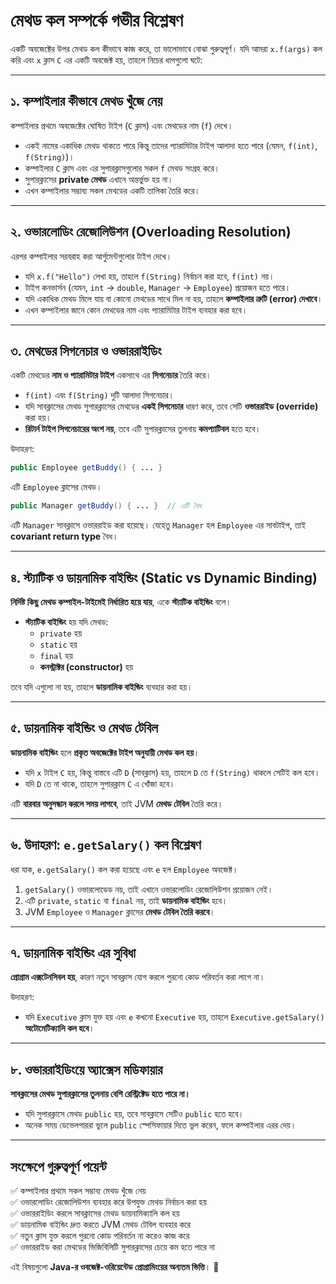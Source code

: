 # মেথড কল সম্পর্কে গভীর বিশ্লেষণ

একটি অবজেক্টের উপর মেথড কল কীভাবে কাজ করে, তা ভালোভাবে বোঝা গুরুত্বপূর্ণ। যদি আমরা `x.f(args)` কল করি এবং `x` ক্লাস `C` এর একটি অবজেক্ট হয়, তাহলে নিচের ধাপগুলো ঘটে:

---

## **১. কম্পাইলার কীভাবে মেথড খুঁজে নেয়**
কম্পাইলার প্রথমে অবজেক্টের ঘোষিত টাইপ (`C` ক্লাস) এবং মেথডের নাম (`f`) দেখে।

- একই নামের একাধিক মেথড থাকতে পারে কিন্তু তাদের প্যারামিটার টাইপ আলাদা হতে পারে (যেমন, `f(int)`, `f(String)`)।
- কম্পাইলার `C` ক্লাস এবং এর সুপারক্লাসগুলোর সকল `f` মেথড সংগ্রহ করে।
- সুপারক্লাসের **private মেথড** এখানে অন্তর্ভুক্ত হয় না।
- এখন কম্পাইলার সম্ভাব্য সকল মেথডের একটি তালিকা তৈরি করে।

---

## **২. ওভারলোডিং রেজোলিউশন (Overloading Resolution)**
এরপর কম্পাইলার সরবরাহ করা আর্গুমেন্টগুলোর টাইপ দেখে।

- যদি `x.f("Hello")` লেখা হয়, তাহলে `f(String)` নির্বাচন করা হবে, `f(int)` নয়।
- টাইপ কনভার্সন (যেমন, `int` → `double`, `Manager` → `Employee`) প্রয়োজন হতে পারে।
- যদি একাধিক মেথড মিলে যায় বা কোনো মেথডের সাথে মিল না হয়, তাহলে **কম্পাইলার ত্রুটি (error) দেখাবে**।
- এখন কম্পাইলার জানে কোন মেথডের নাম এবং প্যারামিটার টাইপ ব্যবহার করা হবে।

---

## **৩. মেথডের সিগনেচার ও ওভাররাইডিং**
একটি মেথডের **নাম ও প্যারামিটার টাইপ** একসাথে এর **সিগনেচার** তৈরি করে।

- `f(int)` এবং `f(String)` দুটি আলাদা সিগনেচার।
- যদি সাবক্লাসের মেথড সুপারক্লাসের মেথডের **একই সিগনেচার** ধারণ করে, তবে সেটি **ওভাররাইড (override)** করা হয়।
- **রিটার্ন টাইপ সিগনেচারের অংশ নয়**, তবে এটি সুপারক্লাসের তুলনায় **কমপ্যাটিবল** হতে হবে।

উদাহরণ:
```java
public Employee getBuddy() { ... }
```
এটি `Employee` ক্লাসের মেথড।

```java
public Manager getBuddy() { ... }  // এটি বৈধ
```
এটি `Manager` সাবক্লাসে ওভাররাইড করা হয়েছে। যেহেতু `Manager` হল `Employee` এর সাবটাইপ, তাই **covariant return type** বৈধ।

---

## **৪. স্ট্যাটিক ও ডায়নামিক বাইন্ডিং (Static vs Dynamic Binding)**
**নির্দিষ্ট কিছু মেথড কম্পাইল-টাইমেই নির্ধারিত হয়ে যায়**, একে **স্ট্যাটিক বাইন্ডিং** বলে।

- **স্ট্যাটিক বাইন্ডিং** হয় যদি মেথড:
    - `private` হয়
    - `static` হয়
    - `final` হয়
    - **কনস্ট্রাক্টর (constructor)** হয়

তবে যদি এগুলো না হয়, তাহলে **ডায়নামিক বাইন্ডিং** ব্যবহার করা হয়।

---

## **৫. ডায়নামিক বাইন্ডিং ও মেথড টেবিল**
**ডায়নামিক বাইন্ডিং** হলে **প্রকৃত অবজেক্টের টাইপ অনুযায়ী মেথড কল হয়**।

- যদি `x` টাইপ `C` হয়, কিন্তু বাস্তবে এটি `D` (সাবক্লাস) হয়, তাহলে `D` তে `f(String)` থাকলে সেটিই কল হবে।
- যদি `D` তে না থাকে, তাহলে সুপারক্লাস `C` এ খোঁজা হবে।

এটি **বারবার অনুসন্ধান করলে সময় লাগবে**, তাই JVM **মেথড টেবিল** তৈরি করে।

---

## **৬. উদাহরণ: `e.getSalary()` কল বিশ্লেষণ**
ধরা যাক, `e.getSalary()` কল করা হয়েছে এবং `e` হল `Employee` অবজেক্ট।

1. `getSalary()` ওভারলোডেড নয়, তাই এখানে ওভারলোডিং রেজোলিউশন প্রয়োজন নেই।
2. এটি `private`, `static` বা `final` নয়, তাই **ডায়নামিক বাইন্ডিং** হবে।
3. JVM `Employee` ও `Manager` ক্লাসের **মেথড টেবিল তৈরি করবে**।

---

## **৭. ডায়নামিক বাইন্ডিং এর সুবিধা**
**প্রোগ্রাম এক্সটেনসিবল হয়**, কারণ নতুন সাবক্লাস যোগ করলে পুরনো কোড পরিবর্তন করা লাগে না।

উদাহরণ:
- যদি `Executive` ক্লাস যুক্ত হয় এবং `e` কখনো `Executive` হয়, তাহলে `Executive.getSalary()` **অটোমেটিক্যালি কল হবে**।

---

## **৮. ওভাররাইডিংয়ে অ্যাক্সেস মডিফায়ার**
**সাবক্লাসের মেথড সুপারক্লাসের তুলনায় বেশি রেস্ট্রিক্টেড হতে পারে না।**

- যদি সুপারক্লাসে মেথড `public` হয়, তবে সাবক্লাসে সেটিও `public` হতে হবে।
- অনেক সময় ডেভেলপাররা ভুলে `public` স্পেসিফায়ার দিতে ভুল করেন, ফলে কম্পাইলার এরর দেয়।

---

## **সংক্ষেপে গুরুত্বপূর্ণ পয়েন্ট**
✅ কম্পাইলার প্রথমে সকল সম্ভাব্য মেথড খুঁজে নেয়  
✅ ওভারলোডিং রেজোলিউশন ব্যবহার করে উপযুক্ত মেথড নির্বাচন করা হয়  
✅ ওভাররাইডিং করলে সাবক্লাসের মেথড ডায়নামিক্যালি কল হয়  
✅ ডায়নামিক বাইন্ডিং দ্রুত করতে JVM মেথড টেবিল ব্যবহার করে  
✅ নতুন ক্লাস যুক্ত করলে পুরনো কোড পরিবর্তন না করেও কাজ করে  
✅ ওভাররাইড করা মেথডের ভিজিবিলিটি সুপারক্লাসের চেয়ে কম হতে পারে না

এই বিষয়গুলো **Java-র ওবজেক্ট-ওরিয়েন্টেড প্রোগ্রামিংয়ের অন্যতম ভিত্তি**। 🚀
